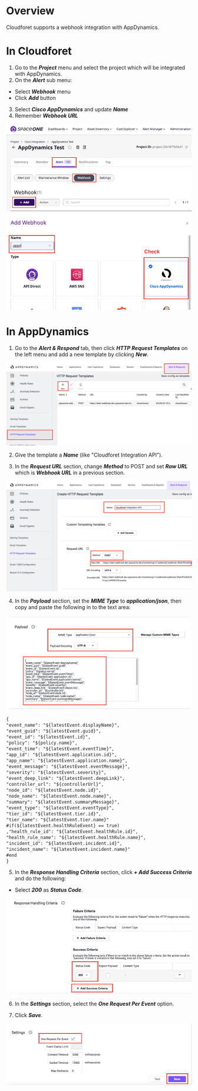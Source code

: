 # Overview

Cloudforet supports a webhook integration with AppDynamics.

# In Cloudforet

1. Go to the ***Project*** menu and select the project which will be integrated with AppDynamics.
2. On the ***Alert*** sub menu:
* Select ***Webhook*** menu
* Click ***Add*** button
3. Select ***Cisco AppDynamics*** and update ***Name***
4. Remember ***Webhook URL***

![Configure](1_cloudforet_configure.png)
![Create Webhook](2_create_webhook.png)

# In AppDynamics

1. Go to the ***Alert & Respond*** tab, then click ***HTTP Request Templates*** on the left menu and
add a new template by clicking ***New***.


![Configure](3_configure_appd.png)

2. Give the template a ***Name*** (like "Cloudforet Integration API").

3. In the ***Request URL*** section, change ***Method*** to POST and set ***Raw URL*** which is ***Webhook URL***
in a previous section.

![Configure](4_update_body.png)

4. In the ***Payload*** section, set the ***MIME Type*** to ***application/json***, then copy and paste
the following in to the text area:

![Configure](5_update_payload.png)

~~~
{
"event_name": "${latestEvent.displayName}",
"event_guid": "${latestEvent.guid}",
"event_id": "${latestEvent.id}",
"policy": "${policy.name}",
"event_time": "${latestEvent.eventTime}",
"app_id": "${latestEvent.application.id}",
"app_name": "${latestEvent.application.name}",
"event_message": "${latestEvent.eventMessage}",
"severity": "${latestEvent.severity}",
"event_deep_link": "${latestEvent.deepLink}",
"controller_url": "${controllerUrl}",
"node_id": "${latestEvent.node.id}",
"node_name": "${latestEvent.node.name}",
"summary": "${latestEvent.summaryMessage}",
"event_type": "${latestEvent.eventType}",
"tier_id": "${latestEvent.tier.id}",
"tier_name": "${latestEvent.tier.name}"
#if(${latestEvent.healthRuleEvent} == true)
,"health_rule_id": "${latestEvent.healthRule.id}",
"health_rule_name": "${latestEvent.healthRule.name}",
"incident_id": "${latestEvent.incident.id}",
"incident_name": "${latestEvent.incident.name}"
#end
}
~~~

5. In the ***Response Handling Criteria*** section, click ***+ Add Success Criteria*** and do the following:
* Select ***200*** as ***Status Code***.

![Configure](6_update_res_code.png)

6. In the ***Settings*** section, select the ***One Request Per Event*** option.

7. Click ***Save***.

![Configure](7_save.png)
